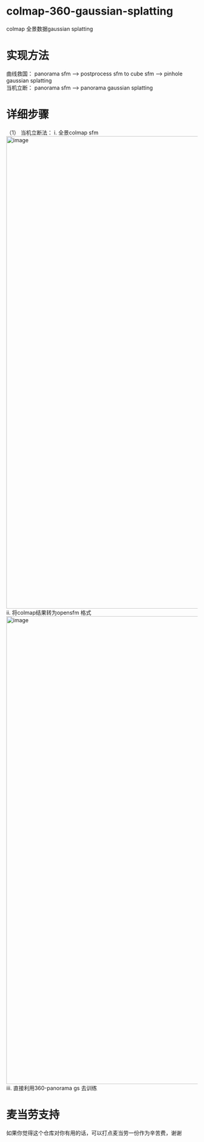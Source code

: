 # colmap-360-gaussian-splatting   
colmap 全景数据gaussian splatting  
# 实现方法    
曲线救国： panorama sfm --> postprocess sfm to cube sfm --> pinhole gaussian splatting   
当机立断： panorama sfm --> panorama gaussian splatting   
# 详细步骤  
（1） 当机立断法：
i. 全景colmap sfm    
<img width="1243" alt="image" src="https://github.com/user-attachments/assets/51d62b7f-7cee-44db-9707-0f5386ab3fca">
ii. 将colmap结果转为opensfm 格式   
<img width="1231" alt="image" src="https://github.com/user-attachments/assets/fb270488-3cd1-43d2-bc6b-3ebc29990e6d">
iii. 直接利用360-panorama gs 去训练   

# 麦当劳支持    
如果你觉得这个仓库对你有用的话，可以打点麦当劳一份作为辛苦费，谢谢   

